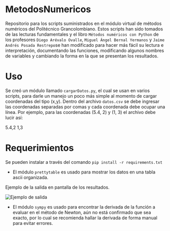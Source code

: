 # MetodosNumericos

Repositorio para los scripts suministrados en el módulo virtual de métodos numéricos del Politécnico Grancolombiano. 
Estos scripts han sido tomados de las lecturas fundamentales y el libro `Métodos numéricos con Python` de los profesores `Diego Arévalo Ovalle`, `Miguel Ángel Bernal Yermanos` y `Jaime Andrés Posada Restrepo`se han modificado para hacer más fácil su lectura e interpretación, documentando las funciones, modificando algunos nombres de variables y cambiando la forma en la que se presentan los resultados.

# Uso

Se creó un módulo llamado `cargarDatos.py`, el cual se usan en varios scripts, para darle un manejo un poco más simple al momento de cargar coordenadas del tipo (x,y). Dentro del archivo `datos.csv` se debe ingresar las coordenadas separadas por comas y cada coordenada debe ocupar una línea. Por ejemplo, para las coordenadas (5.4, 2) y (1, 3) el archivo debe lucir así:

5.4,2
1,3

# Requerimientos

Se pueden instalar a través del comando `pip install -r requirements.txt`

- El módulo `prettytable` es usado para mostrar los datos en una tabla ascii organizada.

Ejemplo de la salida en pantalla de los resultados.

![Ejemplo de salida](/imagenes/ejemplo_salida.png)

- El módulo `sympy` es usado para encontrar la derivada de la función a evaluar en el método de Newton, aún no está confirmado que sea exacto, por lo cual se recomienda hallar la derivada de forma manual para evitar errores.